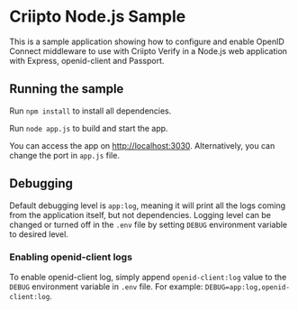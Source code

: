# Criipto Node.js Sample

This is a sample application showing how to configure and enable OpenID Connect middleware to use with Criipto Verify in a Node.js web application with Express, openid-client and Passport.

## Running the sample

Run `npm install` to install all dependencies.

Run `node app.js` to build and start the app.

You can access the app on [http://localhost:3030](http://localhost:3030). Alternatively, you can change the port in `app.js` file.

## Debugging
Default debugging level is `app:log`, meaning it will print all the logs coming from the application itself, but not dependencies. Logging level can be changed or turned off in the `.env` file by setting `DEBUG` environment variable to desired level.

### Enabling openid-client logs
To enable openid-client log, simply append `openid-client:log` value to the `DEBUG` environment variable in `.env` file. For example: `DEBUG=app:log,openid-client:log`.